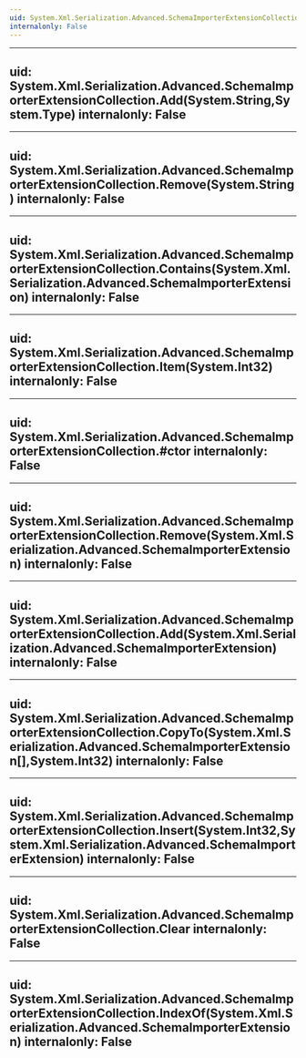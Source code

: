 ```yaml
---
uid: System.Xml.Serialization.Advanced.SchemaImporterExtensionCollection
internalonly: False
---
```


---
uid: System.Xml.Serialization.Advanced.SchemaImporterExtensionCollection.Add(System.String,System.Type)
internalonly: False
---

---
uid: System.Xml.Serialization.Advanced.SchemaImporterExtensionCollection.Remove(System.String)
internalonly: False
---

---
uid: System.Xml.Serialization.Advanced.SchemaImporterExtensionCollection.Contains(System.Xml.Serialization.Advanced.SchemaImporterExtension)
internalonly: False
---

---
uid: System.Xml.Serialization.Advanced.SchemaImporterExtensionCollection.Item(System.Int32)
internalonly: False
---

---
uid: System.Xml.Serialization.Advanced.SchemaImporterExtensionCollection.#ctor
internalonly: False
---

---
uid: System.Xml.Serialization.Advanced.SchemaImporterExtensionCollection.Remove(System.Xml.Serialization.Advanced.SchemaImporterExtension)
internalonly: False
---

---
uid: System.Xml.Serialization.Advanced.SchemaImporterExtensionCollection.Add(System.Xml.Serialization.Advanced.SchemaImporterExtension)
internalonly: False
---

---
uid: System.Xml.Serialization.Advanced.SchemaImporterExtensionCollection.CopyTo(System.Xml.Serialization.Advanced.SchemaImporterExtension[],System.Int32)
internalonly: False
---

---
uid: System.Xml.Serialization.Advanced.SchemaImporterExtensionCollection.Insert(System.Int32,System.Xml.Serialization.Advanced.SchemaImporterExtension)
internalonly: False
---

---
uid: System.Xml.Serialization.Advanced.SchemaImporterExtensionCollection.Clear
internalonly: False
---

---
uid: System.Xml.Serialization.Advanced.SchemaImporterExtensionCollection.IndexOf(System.Xml.Serialization.Advanced.SchemaImporterExtension)
internalonly: False
---

